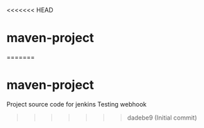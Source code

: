 <<<<<<< HEAD
# maven-project
=======
# maven-project
Project source code for jenkins
Testing webhook
>>>>>>> dadebe9 (Initial commit)
